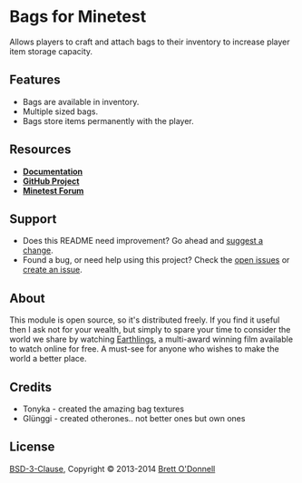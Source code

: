 # Bags for Minetest

Allows players to craft and attach bags to their inventory to increase player item storage capacity.


## Features

- Bags are available in inventory.
- Multiple sized bags.
- Bags store items permanently with the player.


## Resources

- **[Documentation](http://cornernote.github.io/minetest-bags)**
- **[GitHub Project](https://github.com/cornernote/minetest-bags)**
- **[Minetest Forum](http://minetest.net/forum/viewtopic.php?id=3081)**


## Support

- Does this README need improvement?  Go ahead and [suggest a change](https://github.com/cornernote/minetest-bags/edit/master/README.md).
- Found a bug, or need help using this project?  Check the [open issues](https://github.com/cornernote/minetest-bags/issues) or [create an issue](https://github.com/cornernote/minetest-bags/issues/new).


## About

This module is open source, so it's distributed freely. If you find it useful then I ask not for your wealth, but simply to spare your time to consider the world we share by watching [Earthlings](http://earthlings.com/), a multi-award winning film available to watch online for free. A must-see for anyone who wishes to make the world a better place.


## Credits

- Tonyka - created the amazing bag textures
- Glünggi - created otherones.. not better ones but own ones


## License

[BSD-3-Clause](https://raw.github.com/cornernote/minetest-bags/master/LICENSE), Copyright © 2013-2014 [Brett O'Donnell](http://cornernote.github.io/)
